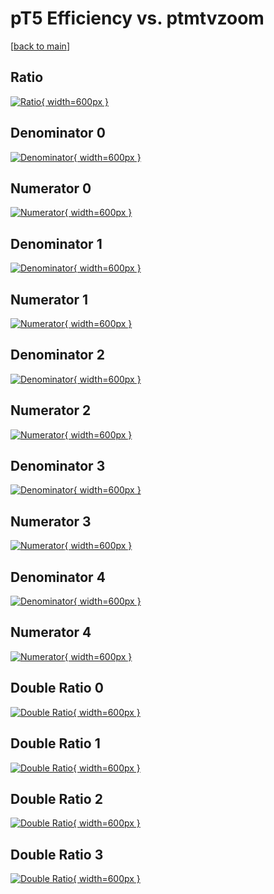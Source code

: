 # pT5 Efficiency vs. ptmtvzoom

[[back to main](./)]



## Ratio

[![Ratio](../mtv/var/pT5_xtr_11_-1_eff_ptmtvzoom.png){ width=600px }](../mtv/var/pT5_xtr_11_-1_eff_ptmtvzoom.pdf)

## Denominator 0

[![Denominator](../mtv/den/pT5_xtr_11_-1_eff_ptmtvzoom_den0.png){ width=600px }](../mtv/den/pT5_xtr_11_-1_eff_ptmtvzoom_den0.pdf)

## Numerator 0

[![Numerator](../mtv/num/pT5_xtr_11_-1_eff_ptmtvzoom_num0.png){ width=600px }](../mtv/num/pT5_xtr_11_-1_eff_ptmtvzoom_num0.pdf)

## Denominator 1

[![Denominator](../mtv/den/pT5_xtr_11_-1_eff_ptmtvzoom_den1.png){ width=600px }](../mtv/den/pT5_xtr_11_-1_eff_ptmtvzoom_den1.pdf)

## Numerator 1

[![Numerator](../mtv/num/pT5_xtr_11_-1_eff_ptmtvzoom_num1.png){ width=600px }](../mtv/num/pT5_xtr_11_-1_eff_ptmtvzoom_num1.pdf)

## Denominator 2

[![Denominator](../mtv/den/pT5_xtr_11_-1_eff_ptmtvzoom_den2.png){ width=600px }](../mtv/den/pT5_xtr_11_-1_eff_ptmtvzoom_den2.pdf)

## Numerator 2

[![Numerator](../mtv/num/pT5_xtr_11_-1_eff_ptmtvzoom_num2.png){ width=600px }](../mtv/num/pT5_xtr_11_-1_eff_ptmtvzoom_num2.pdf)

## Denominator 3

[![Denominator](../mtv/den/pT5_xtr_11_-1_eff_ptmtvzoom_den3.png){ width=600px }](../mtv/den/pT5_xtr_11_-1_eff_ptmtvzoom_den3.pdf)

## Numerator 3

[![Numerator](../mtv/num/pT5_xtr_11_-1_eff_ptmtvzoom_num3.png){ width=600px }](../mtv/num/pT5_xtr_11_-1_eff_ptmtvzoom_num3.pdf)

## Denominator 4

[![Denominator](../mtv/den/pT5_xtr_11_-1_eff_ptmtvzoom_den4.png){ width=600px }](../mtv/den/pT5_xtr_11_-1_eff_ptmtvzoom_den4.pdf)

## Numerator 4

[![Numerator](../mtv/num/pT5_xtr_11_-1_eff_ptmtvzoom_num4.png){ width=600px }](../mtv/num/pT5_xtr_11_-1_eff_ptmtvzoom_num4.pdf)

## Double Ratio 0

[![Double Ratio](../mtv/ratio/pT5_xtr_11_-1_eff_ptmtvzoom_ratio0.png){ width=600px }](../mtv/ratio/pT5_xtr_11_-1_eff_ptmtvzoom_ratio0.pdf)

## Double Ratio 1

[![Double Ratio](../mtv/ratio/pT5_xtr_11_-1_eff_ptmtvzoom_ratio1.png){ width=600px }](../mtv/ratio/pT5_xtr_11_-1_eff_ptmtvzoom_ratio1.pdf)

## Double Ratio 2

[![Double Ratio](../mtv/ratio/pT5_xtr_11_-1_eff_ptmtvzoom_ratio2.png){ width=600px }](../mtv/ratio/pT5_xtr_11_-1_eff_ptmtvzoom_ratio2.pdf)

## Double Ratio 3

[![Double Ratio](../mtv/ratio/pT5_xtr_11_-1_eff_ptmtvzoom_ratio3.png){ width=600px }](../mtv/ratio/pT5_xtr_11_-1_eff_ptmtvzoom_ratio3.pdf)

